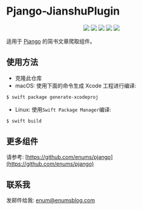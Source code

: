 # Pjango-JianshuPlugin


<p align="center">
	<img src="https://img.shields.io/badge/Build-Passing-brightgreen.svg?style=flat">
	<img src="https://img.shields.io/badge/Swift-3.2-orange.svg?style=flat">
	<img src="https://img.shields.io/badge/Perfect-2.x-orange.svg?style=flat">
   <img src="https://img.shields.io/badge/Platforms-OS%20X%20%7C%20Linux%20-lightgray.svg?style=flat">
   <img src="https://img.shields.io/badge/License-Apache-lightgrey.svg?style=flat">
</p>

适用于 [Pjango](https://github.com/enums/pjango) 的简书文章爬取组件。

## 使用方法

- 克隆此仓库
- macOS: 使用下面的命令生成 Xcode 工程进行编译:

```bash
$ swift package generate-xcodeproj
```

- Linux: 使用`Swift Package Manager`编译:

```bash
$ swift build
```


## 更多组件

请参考: [https://github.com/enums/pjango](https://github.com/enums/pjango)

## 联系我

发邮件给我: [enum@enumsblog.com](mailto:enum@enumsblog.com)
